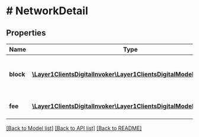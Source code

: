 # # NetworkDetail

## Properties

Name | Type | Description | Notes
------------ | ------------- | ------------- | -------------
**block** | [**\Layer1ClientsDigitalInvoker\Layer1ClientsDigitalModel\BlockDetail**](BlockDetail.md) | block detail such as number and timestamp | [optional]
**fee** | [**\Layer1ClientsDigitalInvoker\Layer1ClientsDigitalModel\AssetValue**](AssetValue.md) | network fee on the blockchain | [optional]

[[Back to Model list]](../../README.md#models) [[Back to API list]](../../README.md#endpoints) [[Back to README]](../../README.md)
